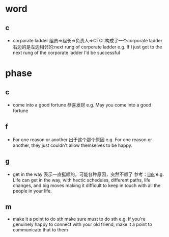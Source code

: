 # word
## c
* corporate ladder
组员=>组长=>负责人=>CTO..构成了一个corporate ladder
右边的是左边相邻的:next rung of corporate ladder
e.g. If I just got to the next rung of the corporate ladder I'd be successful
# phase

## c
* come into a good fortune
恭喜发财
e.g. May you come into a good fortune

## f
* For one reason or another
出于这个那个原因
e.g. For one reason or another, they just couldn't allow themselves to be happy.

## g
* get in the way
表示一直挺顺的，可能各种原因，突然不顺了
参考：[link](https://qr.ae/pyKhKK)
e.g.  Life can get in the way, with hectic schedules, different paths, life changes, and big moves making it difficult to keep in touch with all the people in your life.
## m
* make it a point to do sth
make sure must to do sth
e.g.  If you're genuinely happy to connect with your old friend, make it a point to communicate that to them